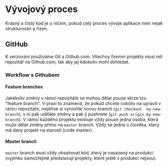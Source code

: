 # Vývojový proces

Krásný a čistý kód je o ničem, pokud celý proces vývoje aplikace není
nejak strukturován a řízen.


## GitHub

K verzování používáme Git a Github.com. Všechny firemní projekty musí 
mít repozitář na Github.com, tak aby jej kdokoliv mohl dohledat.

### Workflow s Githubem

#### Feature branches

Jakékoliv změny v rámci repozitáře se mohou dělat pouze skrze tzv. 
"feature branch". V praxi to znamená, že pokud chcete cokoliv na upravit
v rámci repozitáře, nejdříve si vytvoříte novou branch (`git checkout 
my-new-branch`), v ní pak uděláte změny a pak ji pushnete (`git push origin
  my-new-branch`).
V rámci každého projektu existuje vždy pouze jedna osoba, která muže 
dělat změny přímo na `master` branch. Vždý se jedná o člověka, který
má daný projekt na starosti (code master).


#### Master branch

`master` branch musí vždy obsahovat kód, který je nasazený na produkci 
(vyjímku samozřejmě představují projekty, které ještě v produkci nejsou).




